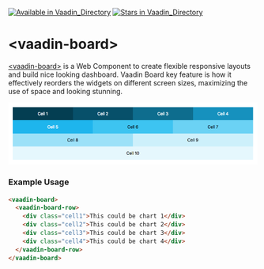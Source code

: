 [![Available in Vaadin_Directory](https://img.shields.io/vaadin-directory/v/vaadinvaadin-board.svg)](https://vaadin.com/directory/component/vaadinvaadin-board)
[![Stars in Vaadin_Directory](https://img.shields.io/vaadin-directory/stars/vaadinvaadin-board.svg)](https://vaadin.com/directory/component/vaadinvaadin-board)


# &lt;vaadin-board&gt;

[&lt;vaadin-board&gt;](https://vaadin.com/components/vaadin-board) is a Web Component to create flexible responsive layouts and build nice looking dashboard.
Vaadin Board key feature is how it effectively reorders the widgets on different screen sizes, maximizing the use of space and looking stunning.

[<img src="https://raw.githubusercontent.com/vaadin/vaadin-board/master/screenshot.png" alt="Screenshot of vaadin-board">](https://vaadin.com/components/vaadin-board)

### Example Usage
```html
<vaadin-board>
  <vaadin-board-row>
    <div class="cell1">This could be chart 1</div>
    <div class="cell2">This could be chart 2</div>
    <div class="cell3">This could be chart 3</div>
    <div class="cell4">This could be chart 4</div>
  </vaadin-board-row>
</vaadin-board>
```

